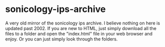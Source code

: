 # sonicology-ips-archive
A very old mirror of the sonicology ips archive. I believe nothing on here is updated past 2002. If you are new to HTML, just simply download all the files to a folder and open the "index.html" file in your web browser and enjoy. Or you can just simply look through the folders.
